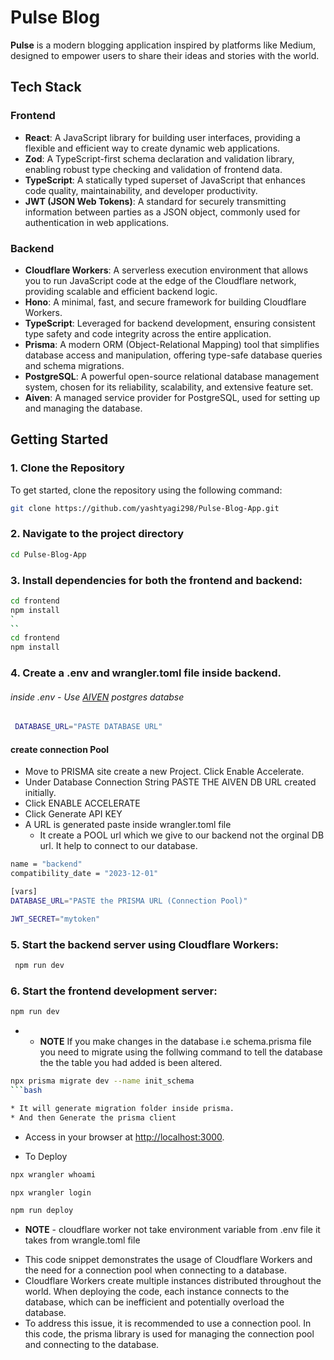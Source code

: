 # Pulse Blog 

**Pulse** is a modern blogging application inspired by platforms like Medium, designed to empower users to share their ideas and stories with the world.

## Tech Stack

### Frontend
- **React**: A JavaScript library for building user interfaces, providing a flexible and efficient way to create dynamic web applications.
- **Zod**: A TypeScript-first schema declaration and validation library, enabling robust type checking and validation of frontend data.
- **TypeScript**: A statically typed superset of JavaScript that enhances code quality, maintainability, and developer productivity.
- **JWT (JSON Web Tokens)**: A standard for securely transmitting information between parties as a JSON object, commonly used for authentication in web applications.

### Backend
- **Cloudflare Workers**: A serverless execution environment that allows you to run JavaScript code at the edge of the Cloudflare network, providing scalable and efficient backend logic.
- **Hono**: A minimal, fast, and secure framework for building Cloudflare Workers.
- **TypeScript**: Leveraged for backend development, ensuring consistent type safety and code integrity across the entire application.
- **Prisma**: A modern ORM (Object-Relational Mapping) tool that simplifies database access and manipulation, offering type-safe database queries and schema migrations.
- **PostgreSQL**: A powerful open-source relational database management system, chosen for its reliability, scalability, and extensive feature set.
- **Aiven**: A managed service provider for PostgreSQL, used for setting up and managing the database.

## Getting Started

### 1. Clone the Repository
To get started, clone the repository using the following command:
```bash
git clone https://github.com/yashtyagi298/Pulse-Blog-App.git
```
### 2. Navigate to the project directory 

```bash
cd Pulse-Blog-App
```
### 3. Install dependencies for both the frontend and backend:

```bash
cd frontend
npm install
`
``
cd frontend
npm install
```
### 4. Create a .env and wrangler.toml file inside backend.
###### inside .env  - Use [AIVEN](https://console.aiven.io/) postgres databse
 ```bash
  DATABASE_URL="PASTE DATABASE URL"
  ```

#### create connection Pool
 
 * Move to PRISMA site create a new Project. Click Enable Accelerate.
 * Under Database Connection String PASTE THE AIVEN DB URL created initially.
 * Click ENABLE ACCELERATE
 * Click Generate API KEY
 * A URL is generated paste inside wrangler.toml file
   * It create a POOL url which we give to our backend not the orginal DB url. It help to connect to our database.

```bash
name = "backend"
compatibility_date = "2023-12-01"

[vars]
DATABASE_URL="PASTE the PRISMA URL (Connection Pool)"

JWT_SECRET="mytoken"
```

### 5. Start the backend server using Cloudflare Workers:

```bash
 npm run dev
 ```

### 6. Start the frontend development server:

```bash
npm run dev
```
- * **NOTE** If you make changes in the database i.e schema.prisma file you need to migrate using the follwing command to tell the database the the table you had added is been altered.

```bash
npx prisma migrate dev --name init_schema
```bash

* It will generate migration folder inside prisma.
* And then Generate the prisma client
``` 

- Access in your browser at [http://localhost:3000](http://localhost:3000).

- To Deploy

``` bash
npx wrangler whoami

npx wrangler login

npm run deploy

```

- **NOTE** - cloudflare worker not take environment variable from .env file it takes from wrangle.toml file

* This code snippet demonstrates the usage of Cloudflare Workers and the need for a connection pool when connecting to a database.
* Cloudflare Workers create multiple instances distributed throughout the world. When deploying the code, each instance connects to the database, which can be inefficient and potentially overload the database.
* To address this issue, it is recommended to use a connection pool. In this code, the prisma library is used for managing the connection pool and connecting to the database.